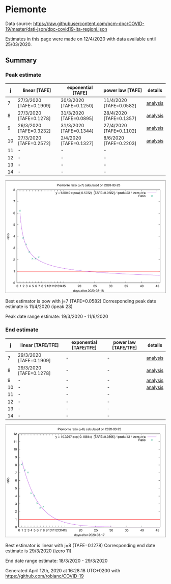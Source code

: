 # Piemonte


Data source: https://raw.githubusercontent.com/pcm-dpc/COVID-19/master/dati-json/dpc-covid19-ita-regioni.json

Estimates in this page were made on 12/4/2020 with data available until 25/03/2020.


## Summary 

### Peak estimate 
|j|linear [TAFE]|exponential [TAFE]|power law [TAFE]|details|
|---|----|-----------|---------|-------|
|7|27/3/2020 [TAFE=0.1909]|30/3/2020 [TAFE=0.1250]|11/4/2020 [TAFE=0.0582]|[analysis](COVID-19_piemonte_j7_2020-03-25.md)|
|8|27/3/2020 [TAFE=0.1278]|31/3/2020 [TAFE=0.0895]|28/4/2020 [TAFE=0.1357]|[analysis](COVID-19_piemonte_j8_2020-03-25.md)|
|9|26/3/2020 [TAFE=0.3232]|31/3/2020 [TAFE=0.1344]|27/4/2020 [TAFE=0.1102]|[analysis](COVID-19_piemonte_j9_2020-03-25.md)|
|10|27/3/2020 [TAFE=0.2572]|2/4/2020 [TAFE=0.1327]|8/6/2020 [TAFE=0.2203]|[analysis](COVID-19_piemonte_j10_2020-03-25.md)|
|11|-|-|-||
|12|-|-|-||
|13|-|-|-||
|14|-|-|-||

![best peak estimate](COVID-19_piemonte_j7_2020-03-25.png)

Best estimator is pow with j=7 (TAFE=0.0582)
Corresponding peak date estimate is 11/4/2020 (ipeak 23)


Peak date range estimate: 19/3/2020 - 11/6/2020

### End estimate 
|j|linear [TAFE/TFE]|exponential [TAFE/TFE]|power law [TAFE/TFE]|details|
|---|----|-----------|---------|-------|
|7|29/3/2020 [TAFE=0.1909]|-|-|[analysis](COVID-19_piemonte_j7_2020-03-25.md)|
|8|29/3/2020 [TAFE=0.1278]|-|-|[analysis](COVID-19_piemonte_j8_2020-03-25.md)|
|9|-|-|-|[analysis](COVID-19_piemonte_j9_2020-03-25.md)|
|10|-|-|-|[analysis](COVID-19_piemonte_j10_2020-03-25.md)|
|11|-|-|-||
|12|-|-|-||
|13|-|-|-||
|14|-|-|-||

![best zero estimate](COVID-19_piemonte_j8_2020-03-25.png)

Best estimator is linear with j=8 (TAFE=0.1278)
Corresponding end date estimate is 29/3/2020 (izero 11)


End date range estimate: 18/3/2020 - 29/3/2020

Generated April 12th, 2020 at 16:28:18 UTC+0200 with https://github.com/robianc/COVID-19
